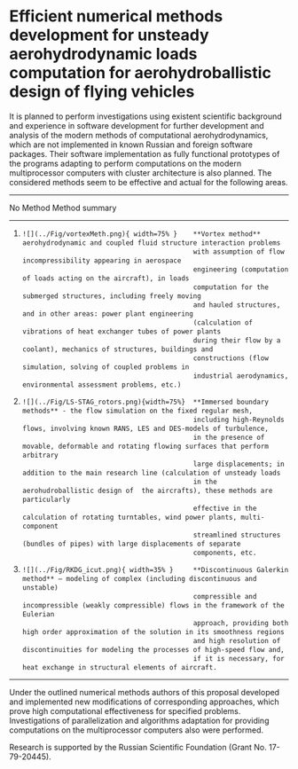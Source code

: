 Efficient numerical methods development for unsteady aerohydrodynamic loads computation for aerohydroballistic design of flying vehicles
========================================================================================================================================

It is planned to perform investigations using existent scientific background and experience in 
software development for further development and analysis of the modern methods of computational 
aerohydrodynamics, which are not implemented in known Russian and foreign software packages. Their 
software implementation as fully functional prototypes of the programs adapting to perform 
computations on the modern multiprocessor computers with cluster architecture is also planned.
The considered methods seem to be effective and actual for the following areas.

-----------------------------------------------------------------------------------------------------------
No     Method                                     Method summary
------ ------------------------------------------ ---------------------------------------------------------
1.     ![](../Fig/vortexMeth.png){ width=75% }    **Vortex method** aerohydrodynamic and coupled fluid structure interaction problems 
                                                  with assumption of flow incompressibility appearing in aerospace 
                                                  engineering (computation of loads acting on the aircraft), in loads 
                                                  computation for the submerged structures, including freely moving 
                                                  and hauled structures, and in other areas: power plant engineering 
                                                  (calculation of vibrations of heat exchanger tubes of power plants 
                                                  during their flow by a coolant), mechanics of structures, buildings and 
                                                  constructions (flow simulation, solving of coupled problems in 
                                                  industrial aerodynamics, environmental assessment problems, etc.)
  
2.     ![](../Fig/LS-STAG_rotors.png){width=75%}  **Immersed boundary methods** - the flow simulation on the fixed regular mesh, 
                                                  including high-Reynolds flows, involving known RANS, LES and DES-models of turbulence, 
                                                  in the presence of movable, deformable and rotating flowing surfaces that perform arbitrary 
                                                  large displacements; in addition to the main research line (calculation of unsteady loads 
                                                  in the aerohudroballistic design of  the aircrafts), these methods are particularly 
                                                  effective in the calculation of rotating turntables, wind power plants, multi-component 
                                                  streamlined structures (bundles of pipes) with large displacements of separate 
                                                  components, etc.
  
3.     ![](../Fig/RKDG_icut.png){ width=35% }     **Discontinuous Galerkin method** – modeling of complex (including discontinuous and unstable) 
                                                  compressible and incompressible (weakly compressible) flows in the framework of the Eulerian 
                                                  approach, providing both high order approximation of the solution in its smoothness regions 
                                                  and high resolution of discontinuities for modeling the processes of high-speed flow and, 
                                                  if it is necessary, for heat exchange in structural elements of aircraft.
----------------------------------------------------------------------------------------------------------------------

Under the outlined numerical methods authors of this proposal developed and implemented new modifications of corresponding approaches, 
which prove high computational effectiveness for specified problems. Investigations of parallelization and algorithms adaptation 
for providing computations on the multiprocessor computers also were performed.

Research is supported by the Russian Scientific Foundation (Grant No. 17-79-20445).

